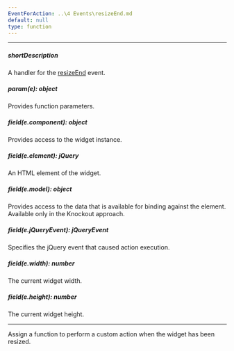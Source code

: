```yaml
---
EventForAction: ..\4 Events\resizeEnd.md
default: null
type: function
---
```

---
##### shortDescription
A handler for the [resizeEnd](/api-reference/10%20UI%20Widgets/dxResizable/4%20Events/resizeEnd.md '/Documentation/ApiReference/UI_Widgets/dxResizable/Events/#resizeEnd') event.

##### param(e): object
Provides function parameters.

##### field(e.component): object
Provides access to the widget instance.

##### field(e.element): jQuery
An HTML element of the widget.

##### field(e.model): object
Provides access to the data that is available for binding against the element. Available only in the Knockout approach.

##### field(e.jQueryEvent): jQueryEvent
Specifies the jQuery event that caused action execution.

##### field(e.width): number
The current widget width.

##### field(e.height): number
The current widget height.

---
Assign a function to perform a custom action when the widget has been resized.